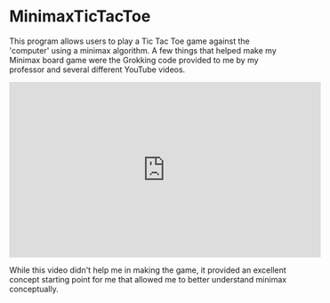 # MinimaxTicTacToe
This program allows users to play a Tic Tac Toe game against the 'computer' using a minimax algorithm. 
A few things that helped make my Minimax board game were the Grokking code provided to me by my professor and several different YouTube videos. 

<iframe width="560" height="315" src="https://www.youtube.com/embed/l-hh51ncgDI?si=dG5ZUIdHcXklaCu1" title="YouTube video player" frameborder="0" allow="accelerometer; autoplay; clipboard-write; encrypted-media; gyroscope; picture-in-picture; web-share" allowfullscreen></iframe>

While this video didn't help me in making the game, it provided an excellent concept starting point for me that allowed me to better understand minimax conceptually. 
